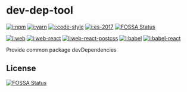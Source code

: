 # dev-dep-tool

[![i:npm]][l:npm]
[![i:yarn]][l:yarn]
[![i:code-style]][l:code-style]
[![i:es-2017]][l:es-2017]
[![FOSSA Status](https://app.fossa.io/api/projects/git%2Bgithub.com%2Fdr-js%2Fdev-dep.svg?type=shield)](https://app.fossa.io/projects/git%2Bgithub.com%2Fdr-js%2Fdev-dep?ref=badge_shield)

[![i:web]][l:web]
[![i:web-react]][l:web-react]
[![i:web-react-postcss]][l:web-react-postcss]
[![i:babel]][l:babel]
[![i:babel-react]][l:babel-react]

Provide common package devDependencies

[i:npm]: https://img.shields.io/npm/v/dev-dep-tool.svg
[l:npm]: https://www.npmjs.com/package/dev-dep-tool
[i:yarn]: https://img.shields.io/badge/yarn-dev--dep--tool-blue.svg
[l:yarn]: https://yarn.pm/dev-dep-tool
[i:code-style]: https://img.shields.io/badge/code_style-standard-brightgreen.svg
[l:code-style]: https://standardjs.com
[i:es-2017]: https://img.shields.io/badge/mostly-ES2017-blue.svg
[l:es-2017]: http://node.green

[i:web]: https://img.shields.io/badge/dev--dep-web-blue.svg
[l:web]: https://yarn.pm/dev-dep-web
[i:web-react]: https://img.shields.io/badge/dev--dep-web--react-blue.svg
[l:web-react]: https://yarn.pm/dev-dep-web-react
[i:web-react-postcss]: https://img.shields.io/badge/dev--dep-web--react--postcss-blue.svg
[l:web-react-postcss]: https://yarn.pm/dev-dep-web-react-postcss
[i:babel]: https://img.shields.io/badge/dev--dep-babel-blue.svg
[l:babel]: https://yarn.pm/dev-dep-babel
[i:babel-react]: https://img.shields.io/badge/dev--dep-babel--react-blue.svg
[l:babel-react]: https://yarn.pm/dev-dep-babel-react


## License
[![FOSSA Status](https://app.fossa.io/api/projects/git%2Bgithub.com%2Fdr-js%2Fdev-dep.svg?type=large)](https://app.fossa.io/projects/git%2Bgithub.com%2Fdr-js%2Fdev-dep?ref=badge_large)